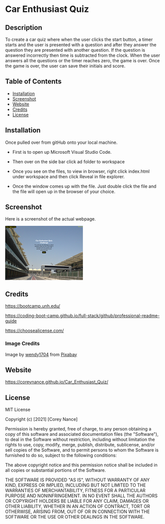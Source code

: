 # Car Enthusiast Quiz
## Description

To create a car quiz where when the user clicks the start button, a timer starts and the user is presented with a question
and after they answer the question they are presented with another question. If the question is answered incorrectly
then time is subtracted from the clock. When the user answers all the questions or the timer reaches zero, the game is over.
Once the game is over, the user can save their initials and score.



## Table of Contents

- [Installation](#installation)
- [Screenshot](#screenshot)
- [Website](#website)
- [Credits](#credits)
- [License](#license)


## Installation
Once pulled over from gitHub onto your local machine.
- First is to open up Microsoft Visual Studio Code.

- Then over on the side bar click ad folder to workspace

- Once you see on the files, to view in browser, right click index.html under workspace and then click Reveal in file explorer.

- Once the window comes up with the file. Just double click the file and the file will open up in the browser of your choice. 

## Screenshot

Here is a screenshot of the actual webpage.
 
 ![Screenshot](Assets/image/screenshot.png)
<br>
## Credits
https://bootcamp.unh.edu/ 

https://coding-boot-camp.github.io/full-stack/github/professional-readme-guide

https://choosealicense.com/

### Image Credits 

Image by <a href="https://pixabay.com/users/wendy1704-6260273/?utm_source=link-attribution&amp;utm_medium=referral&amp;utm_campaign=image&amp;utm_content=2707298">wendy1704</a> from <a href="https://pixabay.com/?utm_source=link-attribution&amp;utm_medium=referral&amp;utm_campaign=image&amp;utm_content=2707298">Pixabay</a>


## Website
https://coreynance.github.io/Car_Enthusiast_Quiz/
## License
MIT License

Copyright (c) [2021] [Corey Nance]

Permission is hereby granted, free of charge, to any person obtaining a copy
of this software and associated documentation files (the "Software"), to deal
in the Software without restriction, including without limitation the rights
to use, copy, modify, merge, publish, distribute, sublicense, and/or sell
copies of the Software, and to permit persons to whom the Software is
furnished to do so, subject to the following conditions:

The above copyright notice and this permission notice shall be included in all
copies or substantial portions of the Software.

THE SOFTWARE IS PROVIDED "AS IS", WITHOUT WARRANTY OF ANY KIND, EXPRESS OR
IMPLIED, INCLUDING BUT NOT LIMITED TO THE WARRANTIES OF MERCHANTABILITY,
FITNESS FOR A PARTICULAR PURPOSE AND NONINFRINGEMENT. IN NO EVENT SHALL THE
AUTHORS OR COPYRIGHT HOLDERS BE LIABLE FOR ANY CLAIM, DAMAGES OR OTHER
LIABILITY, WHETHER IN AN ACTION OF CONTRACT, TORT OR OTHERWISE, ARISING FROM,
OUT OF OR IN CONNECTION WITH THE SOFTWARE OR THE USE OR OTHER DEALINGS IN THE
SOFTWARE.




